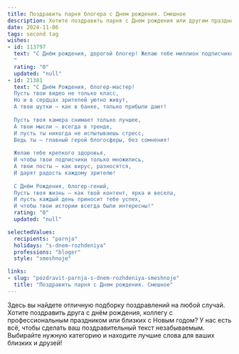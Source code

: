 ```yaml
---
title: Поздравить парня блогера c Днем рождения. Смешное
description: Хотите поздравить парня c Днем рождения или другим праздником? Наш ИИ создаст незабываемое поздравление, а вы обязательно выделитесь среди других.  
date: 2024-11-06
tags: second tag
wishes:
- id: 113797
  text: "С Днём рождения, дорогой блогер! Желаю тебе миллион подписчиков (ну, хотя бы полмиллиона, будем честны), океан лайков и чтобы твои видосы никогда не банили за нарушение авторских прав (хотя, может, это и к лучшему — тогда будет время на настоящий отдых!).  Пусть твой контент всегда будет вирусным, а жизнь – яркой и без глюков!
  "
  rating: "0"
  updated: "null"
- id: 21381
  text: "С Днём Рождения, блогер-мастер!
  Пусть твои видео не только класс,
  Но и в сердцах зрителей уютно живут,
  А твои шутки — как в банке, только прибыли дают!
  
  Пусть твоя камера снимает только лучшее,
  А твои мысли — всегда в тренде,
  И пусть ты никогда не испытываешь стресс,
  Ведь ты — главный герой блогосферы, без сомнения!
  
  Желаю тебе крепкого здоровья,
  И чтобы твои подписчики только множились,
  А твои посты — как вирус, разносятся,
  И дарят радость каждому зрителю!
  
  С Днём Рождения, блогер-гений,
  Пусть твоя жизнь — как твой контент, ярка и весела,
  И пусть каждый день приносит тебе успех,
  И чтобы твои истории всегда были интересны!"
  rating: "0"
  updated: "null"

selectedValues:
  recipients: "parnja"
  holidays: "s-dnem-rozhdeniya"
  professions: "bloger"
  style: "smeshnoje"

links:
- slug: "pozdravit-parnja-s-dnem-rozhdeniya-smeshnoje"
  title: "Поздравить парня c Днем рождения. Смешное"
---
```


Здесь вы найдете отличную подборку поздравлений на любой случай.
Хотите поздравить друга с днём рождения, коллегу с профессиональным праздником или близких с Новым годом? У нас есть всё, чтобы сделать ваш поздравительный текст незабываемым. Выбирайте нужную категорию и находите лучшие слова для ваших близких и друзей!
